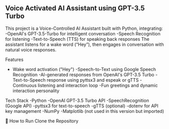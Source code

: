 ## Voice Activated AI Assistant using GPT-3.5 Turbo

This project is a Voice-Controlled AI Assistant built with Python, integrating:
  -OpenAI's GPT-3.5-Turbo for intelligent conversation
  -Speech Recognition for listening
  -Text-to-Speech (TTS) for speaking back responses
   The assistant listens for a wake word (“Hey”), then engages in conversation with natural voice responses.

 Features
  - Wake word activation ("Hey")
   -Speech-to-Text using Google Speech Recognition
   -AI-generated responses from OpenAI's GPT-3.5 Turbo
   -Text-to-Speech response using pyttsx3 and espeak or gTTS
   -Continuous listening and interaction loop
   -Fun greetings and dynamic interaction personality

 Tech Stack
  -Python
  -OpenAI GPT-3.5 Turbo API
  -SpeechRecognition (Google API)
  -pyttsx3 for text-to-speech
  -gTTS (optional)
  -dotenv for API key management
  -NumPy
  -Matplotlib (not used in this version but imported)

🚀 How to Run
Clone the Repository
